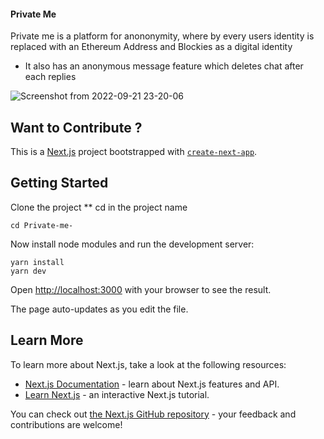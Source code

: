 #### Private Me 

Private me is a platform for anononymity, where by every users identity
is replaced with an Ethereum Address and Blockies  as a digital identity 


* It also has an anonymous message feature 
which deletes chat after each replies 

![Screenshot from 2022-09-21 23-20-06](https://user-images.githubusercontent.com/54102389/191620864-a48464c9-b04e-4231-9be9-d59b45c7569c.png)



## Want to Contribute ?
This is a [Next.js](https://nextjs.org/) project bootstrapped with [`create-next-app`](https://github.com/vercel/next.js/tree/canary/packages/create-next-app).

## Getting Started

Clone the project 
** cd in the project name 
```
cd Private-me-

```

Now install node modules and  run the development server:



```
yarn install
yarn dev
```

Open [http://localhost:3000](http://localhost:3000) with your browser to see the result.

 The page auto-updates as you edit the file.


## Learn More

To learn more about Next.js, take a look at the following resources:

- [Next.js Documentation](https://nextjs.org/docs) - learn about Next.js features and API.
- [Learn Next.js](https://nextjs.org/learn) - an interactive Next.js tutorial.

You can check out [the Next.js GitHub repository](https://github.com/vercel/next.js/) - your feedback and contributions are welcome!



